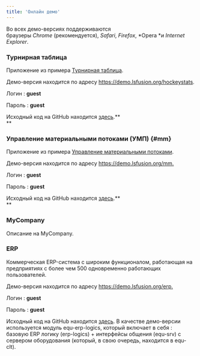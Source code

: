 ```yaml
---
title: 'Онлайн демо'
---
```


Во всех демо-версиях поддерживаются браузеры *Chrome* (рекомендуется), *Safari*, *Firefox*, *Opera *и *Internet Explorer*.

### Турнирная таблица

Приложение из примера [Турнирная таблица](Score_table.md).

Демо-версия находится по адресу <https://demo.lsfusion.org/hockeystats>.

Логин : **guest**

Пароль : **guest**

Исходный код на GitHub находится [здесь](https://github.com/lsfusion/samples/tree/master/hockeystats).**  
**

### Управление материальными потоками (УМП) {#mm}

Приложение из примера [Управление материальными потоками](Materials_management.md).

Демо-версия находится по адресу <https://demo.lsfusion.org/mm>[.](http://demo.lsfusion.org/hockeystats)

Логин : **guest**

Пароль : **guest**

Исходный код на GitHub находится [здесь](https://github.com/lsfusion/samples/tree/master/mm).**  
**

### MyCompany

Описание на MyCompany.

### ERP

Коммерческая ERP-система с широким функционалом, работающая на предприятиях с более чем 500 одновременно работающих пользователей.

Демо-версия находится по адресу <https://demo.lsfusion.org/erp>[.](http://demo.lsfusion.org/hockeystats)

Логин : **guest**

Пароль : **guest**

Исходный код на GitHub находится [здесь](https://github.com/lsfusion-solutions/erp). В качестве демо-версии используется модуль equ-erp-logics, который включает в себя : базовую ERP логику (erp-logics) + интерфейсы общения (equ-srv) с сервером оборудования (который, в свою очередь, находится в equ-clt).
